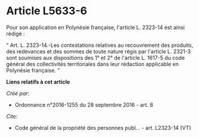 # Article L5633-6

Pour son application en Polynésie française, l'article L. 2323-14 est ainsi rédigé : 

“ Art. L. 2323-14.-Les contestations relatives au recouvrement des produits, des redevances et des sommes de toute nature
régis par l'article L. 2321-3 sont soumises aux dispositions des 1° et 2° de l'article L. 1617-5 du code général des
collectivités territoriales dans leur rédaction applicable en Polynésie française. ”

**Liens relatifs à cet article**

_Créé par_:

  - Ordonnance n°2016-1255 du 28 septembre 2016 - art. 8

_Cite_:

  - Code général de la propriété des personnes publ... - art. L2323-14 (VT)
